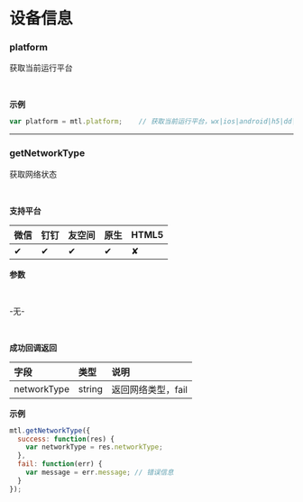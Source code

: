 # 设备信息

<a name="MTL_platform" class="anchor"></a>

### platform

获取当前运行平台

<br>

**示例**
```javascript
var platform = mtl.platform;	// 获取当前运行平台，wx|ios|android|h5|dd|upesn
```

---


<a name="MTL_getNetworkType" class="anchor"></a>

### getNetworkType

获取网络状态  

<br>

**支持平台**

| **微信** | **钉钉** | **友空间** | **原生** | **HTML5** |
| :--- | :--- | :--- | :--- | :--- |
| ✔︎ | ✔︎ | ✔︎ | ✔︎ | ✘ |


**参数**

<br>

-无-    

<br>

**成功回调返回**

| **字段** | **类型** | **说明** |
| :--- | :--- | :--- |
| networkType | string | 返回网络类型，fail|2g|3g|4g|wifi |


**示例**
```javascript
mtl.getNetworkType({
  success: function(res) {
    var networkType = res.networkType;
  },
  fail: function(err) {
    var message = err.message; // 错误信息
  }
});
```

